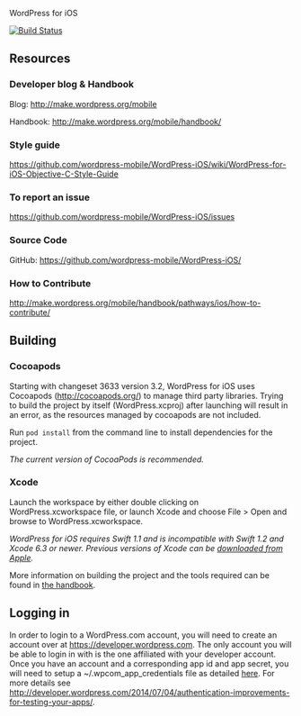 WordPress for iOS

[![Build Status](https://travis-ci.org/wordpress-mobile/WordPress-iOS.png)](https://travis-ci.org/wordpress-mobile/WordPress-iOS)

## Resources

### Developer blog & Handbook

Blog: http://make.wordpress.org/mobile

Handbook: http://make.wordpress.org/mobile/handbook/

### Style guide

https://github.com/wordpress-mobile/WordPress-iOS/wiki/WordPress-for-iOS-Objective-C-Style-Guide

### To report an issue

https://github.com/wordpress-mobile/WordPress-iOS/issues

### Source Code

GitHub: https://github.com/wordpress-mobile/WordPress-iOS/

### How to Contribute

http://make.wordpress.org/mobile/handbook/pathways/ios/how-to-contribute/

## Building

### Cocoapods

Starting with changeset 3633 version 3.2, WordPress for iOS uses Cocoapods (http://cocoapods.org/) to manage third party libraries.  Trying to build the project by itself (WordPress.xcproj) after launching will result in an error, as the resources managed by cocoapods are not included.

Run `pod install` from the command line to install dependencies for the project.

*The current version of CocoaPods is recommended.*

### Xcode

Launch the workspace by either double clicking on WordPress.xcworkspace file, or launch Xcode and choose File > Open and browse to WordPress.xcworkspace.

*WordPress for iOS requires Swift 1.1 and is incompatible with Swift 1.2 and Xcode 6.3 or newer. Previous versions of Xcode can be [downloaded from Apple](https://developer.apple.com/downloads/index.action).*

More information on building the project and the tools required can be found in [the handbook](https://make.wordpress.org/mobile/handbook/pathways/ios/tools-requirements/).

## Logging in

In order to login to a WordPress.com account, you will need to create an account over at https://developer.wordpress.com. The only account you will be able to login in with is the one affiliated with your developer account. Once you have an account and a corresponding app id and app secret, you will need to setup a ~/.wpcom_app_credentials file as detailed [here](http://make.wordpress.org/mobile/handbook/pathways/ios/tutorials-guides/#3-%c2%a0setup-wpcom_app_credentials). For more details see http://developer.wordpress.com/2014/07/04/authentication-improvements-for-testing-your-apps/.
